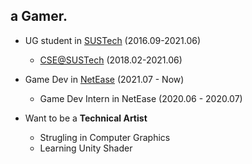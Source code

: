 ## a Gamer.

* UG student in [SUSTech](https://www.sustech.edu.cn/) (2016.09-2021.06)
  * [CSE@SUSTech](http://cse.sustech.edu.cn/) (2018.02-2021.06)
  
* Game Dev in [NetEase](http://game.163.com/) (2021.07 - Now)
  * Game Dev Intern in NetEase (2020.06 - 2020.07)

* Want to be a **Technical Artist**
  * Strugling in Computer Graphics
  * Learning Unity Shader

<!--
**DiogerChen/DiogerChen** is a ✨ _special_ ✨ repository because its `README.md` (this file) appears on your GitHub profile.

Here are some ideas to get you started:

- 🔭 I’m currently working on ...
- 🌱 I’m currently learning ...
- 👯 I’m looking to collaborate on ...
- 🤔 I’m looking for help with ...
- 💬 Ask me about ...
- 📫 How to reach me: ...
- 😄 Pronouns: ...
- ⚡ Fun fact: ...
-->
